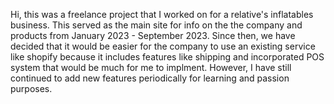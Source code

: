 Hi, this was a freelance project that I worked on for a relative's inflatables business. This served as the main site for info on the the company and products from January 2023 - September 2023. Since then, we have decided that it would be easier for the company to use an existing service like shopify because it includes features like shipping and incorporated POS system that would be much for me to implment. However, I have still continued to add new features periodically for learning and passion purposes. 
